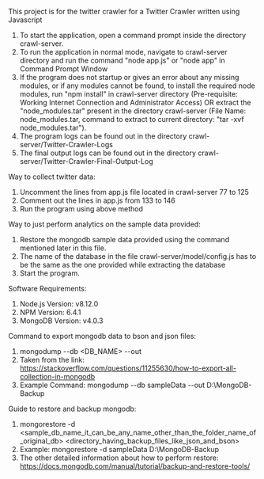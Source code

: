 This project is for the twitter crawler for a Twitter Crawler written using Javascript

1. To start the application, open a command prompt inside the directory crawl-server.
2. To run the application in normal mode, navigate to crawl-server directory and run the command "node app.js" or "node app" in Command Prompt Window
3. If the program does not startup or gives an error about any missing modules, or if any modules cannot be found, to install the required node modules, run "npm install" in crawl-server directory (Pre-requisite: Working Internet Connection and Administrator Access) OR extract the "node_modules.tar" present in the directory crawl-server (File Name: node_modules.tar, command to extract to current directory: "tar -xvf node_modules.tar"). 
4. The program logs can be found out in the directory crawl-server/Twitter-Crawler-Logs
5. The final output logs can be found out in the directory crawl-server/Twitter-Crawler-Final-Output-Log

Way to collect twitter data:
1. Uncomment the lines from app.js file located in crawl-server 77 to 125
2. Comment out the lines in app.js from 133 to 146
3. Run the program using above method

Way to just perform analytics on the sample data provided:
1. Restore the mongodb sample data provided using the command mentioned later in this file.
2. The name of the database in the file crawl-server/model/config.js has to be the same as the one provided while extracting the database
2. Start the program.

Software Requirements:
1. Node.js Version: v8.12.0
2. NPM Version: 6.4.1
3. MongoDB Version: v4.0.3

Command to export mongodb data to bson and json files:
1. mongodump --db <DB_NAME> --out <path to backup>
2. Taken from the link: https://stackoverflow.com/questions/11255630/how-to-export-all-collection-in-mongodb
3. Example Command: mongodump --db sampleData --out D:\MongoDB-Backup

Guide to restore and backup mongodb:
1. mongorestore -d <sample_db_name_it_can_be_any_name_other_than_the_folder_name_of_original_db> <directory_having_backup_files_like_json_and_bson>
2. Example: mongorestore -d sampleData D:\MongoDB-Backup
3. The other detailed information about how to perform restore: https://docs.mongodb.com/manual/tutorial/backup-and-restore-tools/
